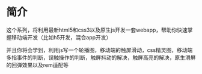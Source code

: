 # 简介

这个系列，将利用最新html5和css3以及原生js开发一套webapp，帮助你快速掌握移动端开发（比如h5开发，混合app开发）

并且你将会学到，利用js写一个轮播图，移动端的触屏滑动，css精灵图，移动端多指事件的判断，误触操作的判断，触屏抖动的解决，触屏高亮的解决，原生滑屏的回弹效果以及rem适配等